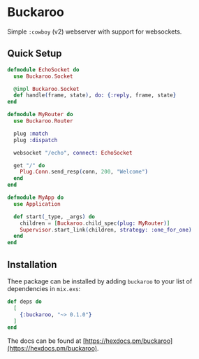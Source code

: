 # Buckaroo

Simple `:cowboy` (v2) webserver with support for websockets.

## Quick Setup

```elixir
defmodule EchoSocket do
  use Buckaroo.Socket

  @impl Buckaroo.Socket
  def handle(frame, state), do: {:reply, frame, state}
end

defmodule MyRouter do
  use Buckaroo.Router

  plug :match
  plug :dispatch

  websocket "/echo", connect: EchoSocket

  get "/" do
    Plug.Conn.send_resp(conn, 200, "Welcome")
  end
end

defmodule MyApp do
  use Application

  def start(_type, _args) do
    children = [Buckaroo.child_spec(plug: MyRouter)]
    Supervisor.start_link(children, strategy: :one_for_one)
  end
end
```

## Installation

Thee package can be installed
by adding `buckaroo` to your list of dependencies in `mix.exs`:

```elixir
def deps do
  [
    {:buckaroo, "~> 0.1.0"}
  ]
end
```

The docs can be found at [https://hexdocs.pm/buckaroo](https://hexdocs.pm/buckaroo).
